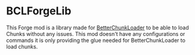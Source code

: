 # BCLForgeLib
This Forge mod is a library made for [BetterChunkLoader](https://github.com/Arcturus-Official/BetterChunkLoader) to be able to load Chunks without any issues. This mod doesn't have any configurations or commands it is only providing the glue needed for BetterChunkLoader to load chunks.



